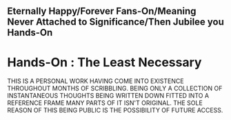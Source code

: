## Eternally Happy/Forever Fans-On/Meaning Never Attached to Significance/Then Jubilee you Hands-On
# Hands-On : The Least Necessary

THIS IS A PERSONAL WORK HAVING COME INTO EXISTENCE THROUGHOUT MONTHS OF SCRIBBLING. BEING ONLY A COLLECTION OF INSTANTANEOUS THOUGHTS BEING WRITTEN DOWN FITTED INTO A REFERENCE FRAME MANY PARTS OF IT ISN'T ORIGINAL. THE SOLE REASON OF THIS BEING PUBLIC IS THE POSSIBILITY OF FUTURE ACCESS.
